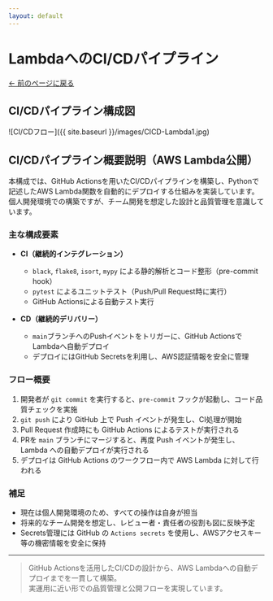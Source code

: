 ```yaml
---
layout: default
---
```


# LambdaへのCI/CDパイプライン

[← 前のページに戻る](/index.html)

## CI/CDパイプライン構成図

![CI/CDフロー]({{ site.baseurl }}/images/CICD-Lambda1.jpg)

## CI/CDパイプライン概要説明（AWS Lambda公開）

本構成では、GitHub Actionsを用いたCI/CDパイプラインを構築し、Pythonで記述したAWS Lambda関数を自動的にデプロイする仕組みを実装しています。  
個人開発環境での構築ですが、チーム開発を想定した設計と品質管理を意識しています。

### 主な構成要素

- **CI（継続的インテグレーション）**
  - `black`, `flake8`, `isort`, `mypy` による静的解析とコード整形（pre-commit hook）
  - `pytest` によるユニットテスト（Push/Pull Request時に実行）
  - GitHub Actionsによる自動テスト実行

- **CD（継続的デリバリー）**
  - `main`ブランチへのPushイベントをトリガーに、GitHub ActionsでLambdaへ自動デプロイ
  - デプロイにはGitHub Secretsを利用し、AWS認証情報を安全に管理

### フロー概要

1. 開発者が `git commit` を実行すると、`pre-commit` フックが起動し、コード品質チェックを実施
2. `git push` により GitHub 上で Push イベントが発生し、CI処理が開始
3. Pull Request 作成時にも GitHub Actions によるテストが実行される
4. PRを `main` ブランチにマージすると、再度 Push イベントが発生し、Lambda への自動デプロイが実行される
5. デプロイは GitHub Actions のワークフロー内で AWS Lambda に対して行われる

### 補足

- 現在は個人開発環境のため、すべての操作は自身が担当
- 将来的なチーム開発を想定し、レビュー者・責任者の役割も図に反映予定
- Secrets管理には GitHub の `Actions secrets` を使用し、AWSアクセスキー等の機密情報を安全に保持

---

> GitHub Actionsを活用したCI/CDの設計から、AWS Lambdaへの自動デプロイまでを一貫して構築。  
> 実運用に近い形での品質管理と公開フローを実現しています。
